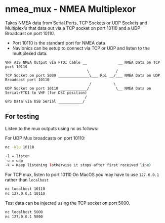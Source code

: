 # nmea_mux - NMEA Multiplexor

Takes NMEA data from Serial Ports, TCP Sockets or UDP Sockets and Multiplex's that data out via a TCP socket on port 10110 and a UDP Broadcast on port 10110.

- Port 10110 is the standard port for NMEA data
- Navionics can be setup to connect via TCP or UDP and listen to the multiplexed data.

```diagram
VHF AIS NMEA Output via FTDI Cable __              __ NMEA Data on TCP port 10110
                                     \            /
TCP Socket on port 5000 ______________\___ Rpi __/___ NMEA Data on UDP Broadcast port 10110
                                      /          \
UDP Socket on port 10110 ____________/            \__ NMEA Data on Serial/FTDI to VHF (for DSC position)
                                    /
GPS Data via USB Serial ___________/
```

## For testing

Listen to the mux outputs using nc as follows:

For UDP Mux broadcasts on port 10110:

```bash
nc -klu 10110

-l = listen   
-u = udp   
-k = Keep listening (otherwise it stops after first received line)  
```

For TCP mux, listen to port 10110
On MacOS you may have to use `127.0.0.1` rather than `localhost`

```bash
nc localhost 10110
nc 127.0.0.1 10110
```

Test data can be injected using the TCP socket on port 5000.

```bash
nc localhost 5000
nc 127.0.0.1 5000
```
